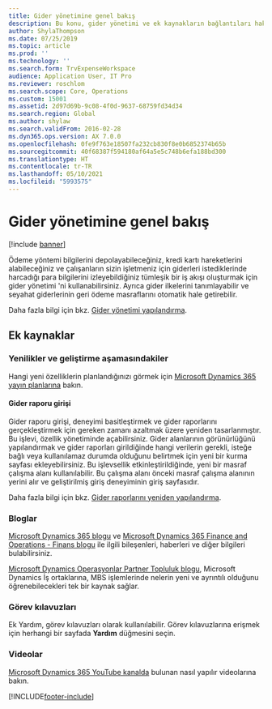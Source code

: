 ```yaml
---
title: Gider yönetimine genel bakış
description: Bu konu, gider yönetimi ve ek kaynakların bağlantıları hakkında genel bilgiler sağlar. Ödeme yöntemi bilgilerini depolayabileceğiniz, kredi kartı hareketlerini alabileceğiniz ve çalışanların sizin işletmeniz için giderleri istediklerinde harcadığı para bilgilerini izleyebildiğiniz tümleşik bir iş akışı oluşturmak için gider yönetimi 'ni kullanabilirsiniz.
author: ShylaThompson
ms.date: 07/25/2019
ms.topic: article
ms.prod: ''
ms.technology: ''
ms.search.form: TrvExpenseWorkspace
audience: Application User, IT Pro
ms.reviewer: roschlom
ms.search.scope: Core, Operations
ms.custom: 15001
ms.assetid: 2d97d69b-9c08-4f0d-9637-68759fd34d34
ms.search.region: Global
ms.author: shylaw
ms.search.validFrom: 2016-02-28
ms.dyn365.ops.version: AX 7.0.0
ms.openlocfilehash: 0fe9f763e18507fa232cb830f8e0b6852374b65b
ms.sourcegitcommit: 40f68387f594180af64a5e5c748b6efa188bd300
ms.translationtype: HT
ms.contentlocale: tr-TR
ms.lasthandoff: 05/10/2021
ms.locfileid: "5993575"
---
```

# <a name="expense-management-overview"></a>Gider yönetimine genel bakış

[!include [banner](../includes/banner.md)]

Ödeme yöntemi bilgilerini depolayabileceğiniz, kredi kartı hareketlerini alabileceğiniz ve çalışanların sizin işletmeniz için giderleri istediklerinde harcadığı para bilgilerini izleyebildiğiniz tümleşik bir iş akışı oluşturmak için gider yönetimi 'ni kullanabilirsiniz. Ayrıca gider ilkelerini tanımlayabilir ve seyahat giderlerinin geri ödeme masraflarını otomatik hale getirebilir.

Daha fazla bilgi için bkz. [Gider yönetimi yapılandırma](plan-expense-management.md).

## <a name="additional-resources"></a>Ek kaynaklar

### <a name="whats-new-and-in-development"></a>Yenilikler ve geliştirme aşamasındakiler

Hangi yeni özelliklerin planlandığınızı görmek için [Microsoft Dynamics 365 yayın planlarına](/dynamics365/release-plans/) bakın.

#### <a name="expense-report-entry"></a>Gider raporu girişi

Gider raporu girişi, deneyimi basitleştirmek ve gider raporlarını gerçekleştirmek için gereken zamanı azaltmak üzere yeniden tasarlanmıştır. Bu işlevi, özellik yönetiminde açabilirsiniz. Gider alanlarının görünürlüğünü yapılandırmak ve gider raporları girildiğinde hangi verilerin gerekli, isteğe bağlı veya kullanılamaz durumda olduğunu belirtmek için yeni bir kurma sayfası ekleyebilirsiniz. Bu işlevsellik etkinleştirildiğinde, yeni bir masraf çalışma alanı kullanılabilir. Bu çalışma alanı önceki masraf çalışma alanının yerini alır ve geliştirilmiş giriş deneyiminin giriş sayfasıdır.

Daha fazla bilgi için bkz. [Gider raporlarını yeniden yapılandırma](ExpenseWorkspaceNew.md).

### <a name="blogs"></a>Bloglar

[Microsoft Dynamics 365 blogu](https://community.dynamics.com/b/msftdynamicsblog?c=Enterprise) ve [Microsoft Dynamics 365 Finance and Operations - Finans blogu](https://community.dynamics.com/365/financeandoperations/b/financials) ile ilgili bileşenleri, haberleri ve diğer bilgileri bulabilirsiniz.

[Microsoft Dynamics Operasyonlar Partner Topluluk blogu](https://community.dynamics.com/partner/b/operationspartnercommunityblog), Microsoft Dynamics İş ortaklarına, MBS işlemlerinde nelerin yeni ve ayrıntılı olduğunu öğrenebilecekleri tek bir kaynak sağlar.

### <a name="task-guides"></a>Görev kılavuzları

Ek Yardım, görev kılavuzları olarak kullanılabilir. Görev kılavuzlarına erişmek için herhangi bir sayfada **Yardım** düğmesini seçin.

### <a name="videos"></a>Videolar

[Microsoft Dynamics 365 YouTube kanalda](https://www.youtube.com/channel/UCJGCg4rB3QSs8y_1FquelBQ) bulunan nasıl yapılır videolarına bakın.


[!INCLUDE[footer-include](../includes/footer-banner.md)]